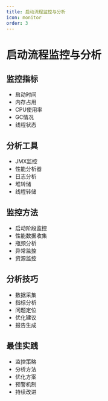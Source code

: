 ```yaml
---
title: 启动流程监控与分析
icon: monitor
order: 3
---
```


# 启动流程监控与分析

## 监控指标
- 启动时间
- 内存占用
- CPU使用率
- GC情况
- 线程状态

## 分析工具
- JMX监控
- 性能分析器
- 日志分析
- 堆转储
- 线程转储

## 监控方法
- 启动阶段监控
- 性能数据收集
- 瓶颈分析
- 异常监控
- 资源监控

## 分析技巧
- 数据采集
- 指标分析
- 问题定位
- 优化建议
- 报告生成

## 最佳实践
- 监控策略
- 分析方法
- 优化方案
- 预警机制
- 持续改进
